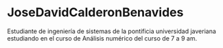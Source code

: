 # JoseDavidCalderonBenavides
Estudiante de ingeniería de sistemas de la pontificia universidad javeriana estudiando en el curso de Análisis numérico del curso de 7 a 9 am.
